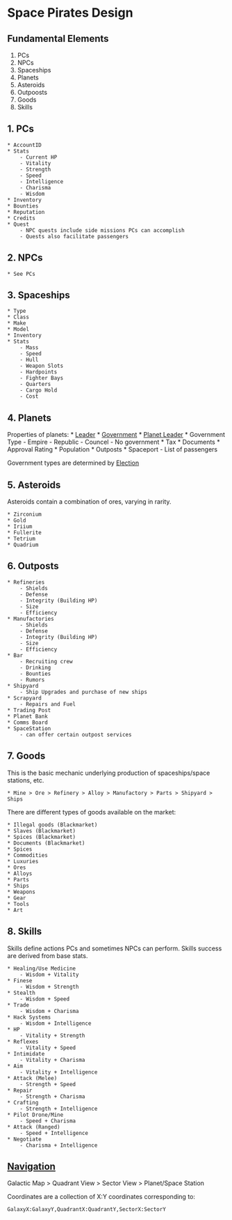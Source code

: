 # Space Pirates Design

## Fundamental Elements

1. PCs
2. NPCs
3. Spaceships
4. Planets
5. Asteroids
6. Outpoosts
7. Goods
8. Skills

## 1. PCs
    * AccountID
    * Stats
        - Current HP
        - Vitality
        - Strength
        - Speed
        - Intelligence
        - Charisma
        - Wisdom
    * Inventory
    * Bounties
    * Reputation
    * Credits
    * Quest
        - NPC quests include side missions PCs can accomplish
        - Quests also facilitate passengers

## 2. NPCs
    * See PCs

## 3. Spaceships
    * Type
    * Class
    * Make
    * Model
    * Inventory
    * Stats
        - Mass
        - Speed
        - Hull
        - Weapon Slots
        - Hardpoints
        - Fighter Bays
        - Quarters
        - Cargo Hold
        - Cost

## 4. Planets

Properties of planets:
    * [Leader](https://web.archive.org/web/20071214004743/http://wiki.chosenspace.com/index.php/Planet_Leader)
    * [Government](https://web.archive.org/web/20070513095310/http://wiki.chosenspace.com/index.php/Government)
        * [Planet Leader](https://web.archive.org/web/20071214004743/http://wiki.chosenspace.com/index.php/Planet_Leader)
        * Government Type
            - Empire
            - Republic
            - Councel
            - No government
        * Tax
        * Documents
        * Approval Rating
    * Population
    * Outposts
    * Spaceport
        - List of passengers

Government types are determined by [Election](https://web.archive.org/web/20070531214057/http://wiki.chosenspace.com/index.php/Election)

## 5. Asteroids

Asteroids contain a combination of ores, varying in rarity.

    * Zirconium
    * Gold
    * Iriium
    * Fullerite
    * Tetrium
    * Quadrium

## 6. Outposts

    * Refineries
        - Shields
        - Defense
        - Integrity (Building HP)
        - Size
        - Efficiency
    * Manufactories
        - Shields
        - Defense
        - Integrity (Building HP)
        - Size
        - Efficiency
    * Bar
        - Recruiting crew
        - Drinking
        - Bounties
        - Rumors
    * Shipyard
        - Ship Upgrades and purchase of new ships
    * Scrapyard
        - Repairs and Fuel
    * Trading Post
    * Planet Bank
    * Comms Board
    * SpaceStation
        - can offer certain outpost services

## 7. Goods

This is the basic mechanic underlying production of spaceships/space stations, etc.

    * Mine > Ore > Refinery > Alloy > Manufactory > Parts > Shipyard > Ships

There are different types of goods available on the market:

    * Illegal goods (Blackmarket)
    * Slaves (Blackmarket)
    * Spices (Blackmarket)
    * Documents (Blackmarket)
    * Spices
    * Commodities
    * Luxuries
    * Ores
    * Alloys
    * Parts
    * Ships
    * Weapons
    * Gear
    * Tools
    * Art

## 8. Skills

Skills define actions PCs and sometimes NPCs can perform. Skills success are derived from base stats.

    * Healing/Use Medicine
        - Wisdom + Vitality
    * Finese
        - Wisdom + Strength
    * Stealth
        - Wisdom + Speed
    * Trade
        - Wisdom + Charisma
    * Hack Systems
        - Wisdom + Intelligence
    * HP
        - Vitality + Strength
    * Reflexes
        - Vitality + Speed
    * Intimidate
        - Vitality + Charisma
    * Aim
        - Vitality + Intelligence
    * Attack (Melee)
        - Strength + Speed
    * Repair
        - Strength + Charisma
    * Crafting
        - Strength + Intelligence
    * Pilot Drone/Mine
        - Speed + Charisma
    * Attack (Ranged)
        - Speed + Intelligence
    * Negotiate
        - Charisma + Intelligence

## [Navigation](https://web.archive.org/web/20071006162317/http://wiki.chosenspace.com/index.php/Galactic_Map)

Galactic Map > Quadrant View > Sector View > Planet/Space Station

Coordinates are a collection of X:Y coordinates corresponding to:
```
GalaxyX:GalaxyY,QuadrantX:QuadrantY,SectorX:SectorY
```

